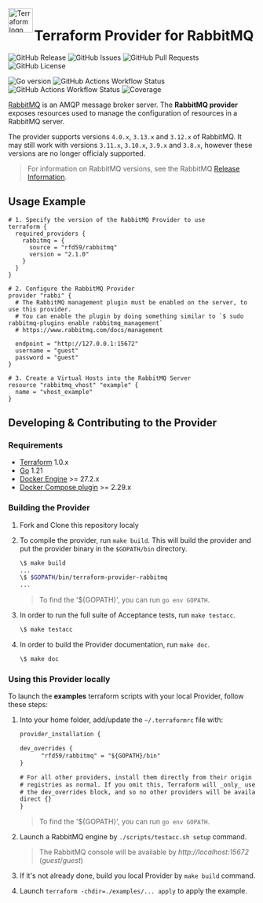 <a href="https://terraform.io">
    <img src=".github/tf.png" alt="Terraform logo" title="Terraform" align="left" height="50" />
</a>

# Terraform Provider for RabbitMQ

![GitHub Release](https://img.shields.io/github/v/release/rfd59/terraform-provider-rabbitmq)
![GitHub Issues](https://img.shields.io/github/issues/rfd59/terraform-provider-rabbitmq)
![GitHub Pull Requests](https://img.shields.io/github/issues-pr/rfd59/terraform-provider-rabbitmq)
![GitHub License](https://img.shields.io/github/license/rfd59/terraform-provider-rabbitmq)

![Go version](https://img.shields.io/github/go-mod/go-version/rfd59/terraform-provider-rabbitmq)
![GitHub Actions Workflow Status](https://img.shields.io/github/actions/workflow/status/rfd59/terraform-provider-rabbitmq/.github%2Fworkflows%2Fbuild.yml)
![GitHub Actions Workflow Status](https://img.shields.io/github/actions/workflow/status/rfd59/terraform-provider-rabbitmq/.github%2Fworkflows%2Ftest.yml?label=test)
![Coverage](https://sonar.rfd.ovh/api/project_badges/measure?project=rfd59.terraform-provider-rabbitmq&metric=coverage&token=sqb_44b6ae8e30de40b0d76cc3bcfad1a5e2e3f3c0c0)

[RabbitMQ](https://rabbitmq.com) is an AMQP message broker server. The **RabbitMQ provider** exposes resources used to manage the configuration of resources in a RabbitMQ server.

The provider supports versions `4.0.x`, `3.13.x` and `3.12.x` of RabbitMQ. It may still work with versions `3.11.x`, `3.10.x`, `3.9.x` and `3.8.x`, however these versions are no longer officialy supported.
> For information on RabbitMQ versions, see the RabbitMQ [Release Information](https://www.rabbitmq.com/release-information).

## Usage Example

```hcl
# 1. Specify the version of the RabbitMQ Provider to use
terraform {
  required_providers {
    rabbitmq = {
      source = "rfd59/rabbitmq"
      version = "2.1.0"
    }
  }
}

# 2. Configure the RabbitMQ Provider
provider "rabbi" {
  # The RabbitMQ management plugin must be enabled on the server, to use this provider.
  # You can enable the plugin by doing something similar to `$ sudo rabbitmq-plugins enable rabbitmq_management`
  # https://www.rabbitmq.com/docs/management

  endpoint = "http://127.0.0.1:15672"
  username = "guest"
  password = "guest"
}

# 3. Create a Virtual Hosts into the RabbitMQ Server
resource "rabbitmq_vhost" "example" {
  name = "vhost_example"
}
```

## Developing & Contributing to the Provider

### Requirements

- [Terraform](https://www.terraform.io/downloads.html) 1.0.x
- [Go](https://golang.org/doc/install) 1.21
- [Docker Engine](https://docs.docker.com/engine/install) >= 27.2.x
- [Docker Compose plugin](https://docs.docker.com/compose/install/#scenario-two-install-the-compose-plugin) >= 2.29.x

### Building the Provider

1. Fork and Clone this repository localy
2. To compile the provider, run `make build`. This will build the provider and put the provider binary in the `$GOPATH/bin` directory.

   ```sh
   \$ make build
   ...
   \$ $GOPATH/bin/terraform-provider-rabbitmq
   ...
   ```

   > To find the '${GOPATH}', you can run `go env GOPATH`.

3. In order to run the full suite of Acceptance tests, run `make testacc`.

   ```sh
   \$ make testacc
   ```

4. In order to build the Provider documentation, run `make doc`.

   ```sh
   \$ make doc
   ```

### Using this Provider locally

To launch the **examples** terraform scripts with your local Provider, follow these steps:

1. Into your home folder, add/update the `~/.terraformrc` file with:

   ```txt
   provider_installation {

   dev_overrides {
         "rfd59/rabbitmq" = "${GOPATH}/bin"
   }

   # For all other providers, install them directly from their origin provider
   # registries as normal. If you omit this, Terraform will _only_ use
   # the dev_overrides block, and so no other providers will be available.
   direct {}
   }
   ```

   > To find the '${GOPATH}', you can run `go env GOPATH`.

2. Launch a RabbitMQ engine by `./scripts/testacc.sh setup` command.
   > The RabbitMQ console will be available by _http://localhost:15672_ (_guest_/_guest_)
3. If it's not already done, build you local Provider by `make build` command.
4. Launch `terraform -chdir=./examples/... apply` to apply the example.
